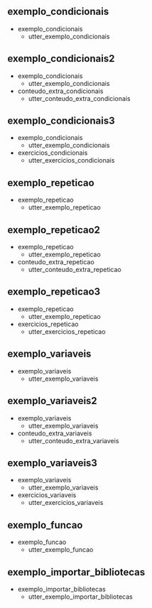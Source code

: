 ## exemplo_condicionais
* exemplo_condicionais
    - utter_exemplo_condicionais

## exemplo_condicionais2
* exemplo_condicionais
    - utter_exemplo_condicionais
* conteudo_extra_condicionais
    - utter_conteudo_extra_condicionais

## exemplo_condicionais3
* exemplo_condicionais
    - utter_exemplo_condicionais
* exercicios_condicionais
    - utter_exercicios_condicionais

## exemplo_repeticao
* exemplo_repeticao
    - utter_exemplo_repeticao

## exemplo_repeticao2
* exemplo_repeticao
    - utter_exemplo_repeticao
* conteudo_extra_repeticao
    - utter_conteudo_extra_repeticao

## exemplo_repeticao3
* exemplo_repeticao
    - utter_exemplo_repeticao
* exercicios_repeticao
    - utter_exercicios_repeticao
    
## exemplo_variaveis
* exemplo_variaveis
    - utter_exemplo_variaveis

## exemplo_variaveis2
* exemplo_variaveis
    - utter_exemplo_variaveis
* conteudo_extra_variaveis
    - utter_conteudo_extra_variaveis

## exemplo_variaveis3
* exemplo_variaveis
    - utter_exemplo_variaveis
* exercicios_variaveis
    - utter_exercicios_variaveis


## exemplo_funcao
* exemplo_funcao
    - utter_exemplo_funcao

## exemplo_importar_bibliotecas
* exemplo_importar_bibliotecas
    - utter_exemplo_importar_bibliotecas

